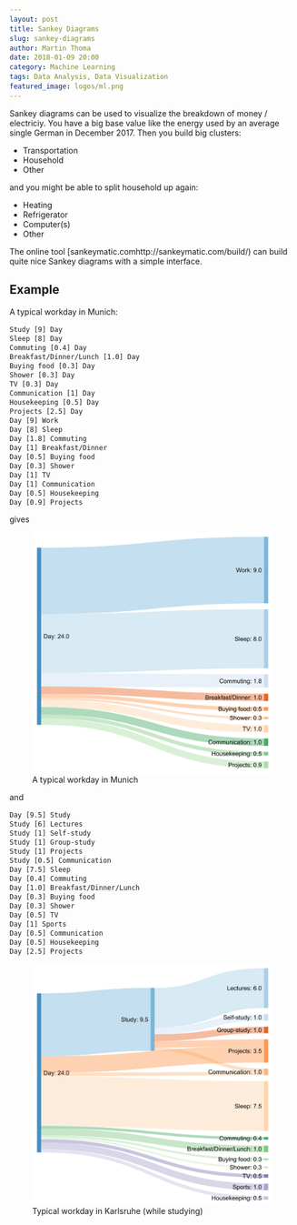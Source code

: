 ```yaml
---
layout: post
title: Sankey Diagrams
slug: sankey-diagrams
author: Martin Thoma
date: 2018-01-09 20:00
category: Machine Learning
tags: Data Analysis, Data Visualization
featured_image: logos/ml.png
---
```

Sankey diagrams can be used to visualize the breakdown of money / electriciy.
You have a big base value like the energy used by an average single German in
December 2017. Then you build big clusters:

* Transportation
* Household
* Other

and you might be able to split household up again:

* Heating
* Refrigerator
* Computer(s)
* Other

The online tool [sankeymatic.comhttp://sankeymatic.com/build/) can build quite
nice Sankey diagrams with a simple interface.


## Example

A typical workday in Munich:

```
Study [9] Day
Sleep [8] Day
Commuting [0.4] Day
Breakfast/Dinner/Lunch [1.0] Day
Buying food [0.3] Day
Shower [0.3] Day
TV [0.3] Day
Communication [1] Day
Housekeeping [0.5] Day
Projects [2.5] Day
Day [9] Work
Day [8] Sleep
Day [1.8] Commuting
Day [1] Breakfast/Dinner
Day [0.5] Buying food
Day [0.3] Shower
Day [1] TV
Day [1] Communication
Day [0.5] Housekeeping
Day [0.9] Projects
```

gives

<figure class="wp-caption aligncenter img-thumbnail">
    <img src="../images/2018/01/typical-workday.png" alt="A typical workday in Munich" style="width: 512px;"/>
    <figcaption class="text-center">A typical workday in Munich</figcaption>
</figure>


and

```
Day [9.5] Study
Study [6] Lectures
Study [1] Self-study
Study [1] Group-study
Study [1] Projects
Study [0.5] Communication
Day [7.5] Sleep
Day [0.4] Commuting
Day [1.0] Breakfast/Dinner/Lunch
Day [0.3] Buying food
Day [0.3] Shower
Day [0.5] TV
Day [1] Sports
Day [0.5] Communication
Day [0.5] Housekeeping
Day [2.5] Projects
```

<figure class="wp-caption aligncenter img-thumbnail">
    <img src="../images/2018/01/typical-study-day.png" alt="Typical workday in Karlsruhe (while studying)" style="width: 512px;"/>
    <figcaption class="text-center">Typical workday in Karlsruhe (while studying)</figcaption>
</figure>
